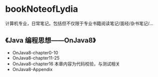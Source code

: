 # bookNoteofLydia
计算机专业，日常笔记。包括但不仅限于专业书籍阅读笔记/面经/杂书笔记/...

## 《Java 编程思想——OnJava8》

* OnJava8-chapter0-10
* OnJava8-chapter11-25
* OnJava8-chapter16 本章内容为代码校验，与测试相关
* OnJava8-Appendix

